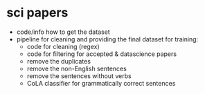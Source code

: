 # sci papers

- code/info how to get the dataset
- pipeline for cleaning and providing the final dataset for training:
    - code for cleaning (regex)
    - code for filtering for accepted & datascience papers
    - remove the duplicates
    - remove the non-English sentences
    - remove the sentences without verbs
    - CoLA classifier for grammatically correct sentences
